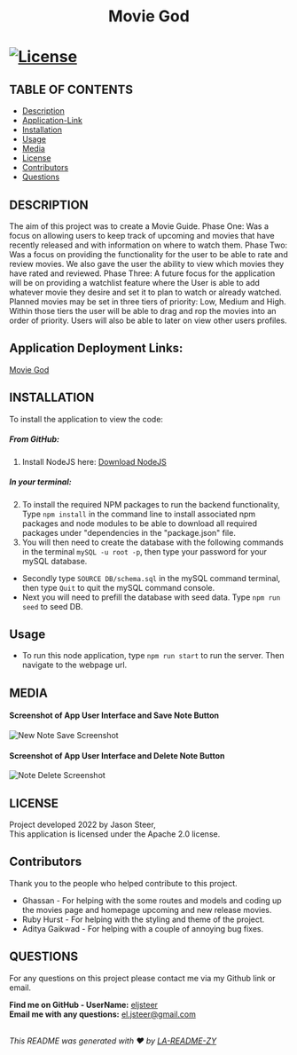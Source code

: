   <h1 align="center">Movie God<h1>

  [![License](https://img.shields.io/badge/License-Apache_2.0-blue.svg)](https://opensource.org/licenses/Apache-2.0)

  ## TABLE OF CONTENTS
  - [Description](#description)
  - [Application-Link](#application-deployment-links)
  - [Installation](#Installation)
  - [Usage](#Usage)
  - [Media](#Media)
  - [License](#License)
  - [Contributors](#contributors)
  - [Questions](#Questions)

  ## DESCRIPTION
  The aim of this project was to create a Movie Guide.
  Phase One: Was a focus on allowing users to keep track of upcoming and movies that have recently released and with information on where to watch them.
  Phase Two: Was a focus on providing the functionality for the user to be able to rate and review movies. We also gave the user the ability to view which movies they have rated and reviewed.
  Phase Three: A future focus for the application will be on providing a watchlist feature where the User is able to add whatever movie they desire and set it to plan to watch or already watched. Planned movies may be set in three tiers of priority: Low, Medium and High. Within those tiers the user will be able to drag and rop the movies into an order of priority. Users will also be able to later on view other users profiles.
  
  ## Application Deployment Links:

  [Movie God]()

  ## INSTALLATION
  To install the application to view the code:

  ##### From GitHub:

  1. Install NodeJS here: [Download NodeJS](https://nodejs.org/en/download/)

  ##### In your terminal: <br/>
  2. To install the required NPM packages to run the backend functionality, Type `npm install` in the command line to install associated npm packages and node modules to be able to download all required packages under "dependencies in the "package.json" file.
  3. You will then need to create the database with the following commands in the terminal `mySQL -u root -p`, then type your password for your mySQL database.
  * Secondly type `SOURCE DB/schema.sql` in the mySQL command terminal, then type `Quit` to quit the mySQL command console.
  * Next you will need to prefill the database with seed data. Type `npm run seed` to seed DB.

  ## Usage

  * To run this node application, type `npm run start` to run the server. Then navigate to the webpage url.

  ## MEDIA
  #### Screenshot of App User Interface and Save Note Button
  ![New Note Save Screenshot](./public/assets/media/NoteStaker_NewNote_Save_SS.jpg)

   #### Screenshot of App User Interface and Delete Note Button
  ![Note Delete Screenshot](./public/assets/media/NoteStaker_NewNote_Delete_SS.jpg)
  
  ## LICENSE
  Project developed 2022 by Jason Steer,<br />
  This application is licensed under the Apache 2.0 license.
  
  ## Contributors
  Thank you to the people who helped contribute to this project.

  * Ghassan - For helping with the some routes and models and coding up the movies page and homepage upcoming and new release movies.
  * Ruby Hurst - For helping with the styling and theme of the project.
  * Aditya Gaikwad - For helping with a couple of annoying bug fixes.

  ## QUESTIONS
  For any questions on this project please contact me via my Github link or email.<br />

  **Find me on GitHub - UserName:** [eljsteer](https://github.com/eljsteer)<br />
  **Email me with any questions:** el.jsteer@gmail.com<br />
  <br />
  
  _This README was generated with ❤️ by [LA-README-ZY](https://github.com/eljsteer/LA-README-ZY)_
